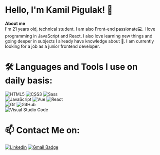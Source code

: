 # Hello, I'm Kamil Pigulak! :wave:

**About me**
<br/>
I'm 21 years old, technical student. I am also Front-end passionate:computer:. I love programming in JavaScript and React. I also love learning new things and going deeper in subjects I already have knowledge about 📕. I am currently looking for a job as a junior frontend developer.


# 🛠️ Languages and Tools I use on daily basis:
![HTML5](https://img.shields.io/badge/-HTML5-E34F26?style=flat-square&logo=html5&logoColor=white) ![CSS3](https://img.shields.io/badge/-CSS3-1572B6?style=flat-square&logo=css3) ![Sass](https://img.shields.io/badge/-Sass-black?style=flat-square&logo=Sass&logoColor=pink) <br/>
![JavaScript](https://img.shields.io/badge/-JavaScript-black?style=flat-square&logo=javascript) ![Vue](https://img.shields.io/badge/Vue-black?style=flat-square&logo=vue) ![React](https://img.shields.io/badge/-React-black?style=flat-square&logo=react) <br/>
 ![Git](https://img.shields.io/badge/-Git-0A1A2F?style=flat&logo=git) ![GitHub](https://img.shields.io/badge/-GitHub-0A1A2F?style=flat&logo=github)<br/>
 ![Visual Studio Code](https://img.shields.io/badge/-Visual%20Studio%20Code-0A1A2F?style=flat&logo=visual-studio-code&logoColor=007ACC)

 #  📫  Contact Me on:
[![Linkedin](https://img.shields.io/badge/-LinkedIn-blue?style=flat-square&logo=Linkedin&logoColor=white&link=https://www.linkedin.com/in/kamil-pigulak-0ba1ab227/)](https://www.linkedin.com/in/kamil-pigulak-0ba1ab227/) [![Gmail Badge](https://img.shields.io/badge/-Gmail-c14438?style=flat-square&logo=Gmail&logoColor=white&link=mailto:kamilpigulak@gmail.com)](mailto:kamilpigulak@gmail.com)  
